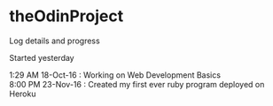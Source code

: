 # theOdinProject
Log details and progress

Started yesterday

1:29 AM 18-Oct-16 : Working on Web Development Basics                   
8:00 PM 23-Nov-16 : Created my first ever ruby program deployed on Heroku

